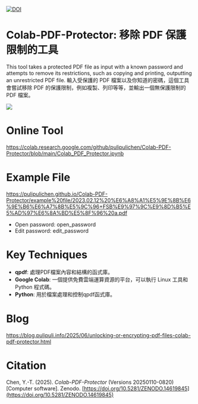 [![DOI](https://zenodo.org/badge/914238245.svg)](https://doi.org/10.5281/zenodo.14619845)

# Colab-PDF-Protector: 移除 PDF 保護限制的工具

This tool takes a protected PDF file as input with a known password and attempts to remove its restrictions, such as copying and printing, outputting an unrestricted PDF file.
輸入受保護的 PDF 檔案以及你知道的密碼，這個工具會嘗試移除 PDF 的保護限制，例如複製、列印等等，並輸出一個無保護限制的 PDF 檔案。

![](https://blogger.googleusercontent.com/img/a/AVvXsEh2vfP5lonPUaMd4hwaKaCXqfED23CzeIBydGQEYesGeGSD0vC_W3jULKucDvut8twbVfPrPDDxE3b1NCluwyZJ4fAjp5ycnLBUyCQraxCg2C2goB6yscAcQL8zg1ctYGxmlYLoGUIKlF6QxbKy8NhmH2V3lgfFzBLqOB5elCs-wwYBYRs_2C0iqQ)

# Online Tool

https://colab.research.google.com/github/pulipulichen/Colab-PDF-Protector/blob/main/Colab_PDF_Protector.ipynb

# Example File

https://pulipulichen.github.io/Colab-PDF-Protector/example%20file/2023.02.12%20%E6%A8%A1%E5%9E%8B%E6%9E%B6%E6%A7%8B%E5%9C%96+FSB%E9%97%9C%E9%8D%B5%E5%AD%97%E6%8A%BD%E5%8F%96%20a.pdf

- Open password: open_password 
- Edit password: edit_password

# Key Techniques

- **qpdf**:  處理PDF檔案內容和結構的函式庫。
- **Google Colab**: 一個提供免費雲端運算資源的平台，可以執行 Linux 工具和 Python 程式碼。
- **Python**:  用於檔案處理和控制qpdf函式庫。


# Blog

https://blog.pulipuli.info/2025/06/unlocking-or-encrypting-pdf-files-colab-pdf-protector.html

# Citation

Chen, Y.-T. (2025). *Colab-PDF-Protector* (Versions 20250110-0820) [Computer software]. Zenodo. [https://doi.org/10.5281/ZENODO.14619845](https://doi.org/10.5281/ZENODO.14619845)